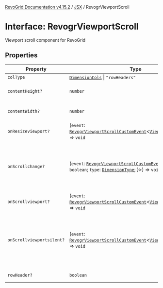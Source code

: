 [RevoGrid Documentation v4.15.2](README.md) / [JSX](Namespace.JSX.md) / RevogrViewportScroll

# Interface: RevogrViewportScroll

Viewport scroll component for RevoGrid

## Properties

| Property | Type | Description | Defined in |
| ------ | ------ | ------ | ------ |
| `colType` | [`DimensionCols`](TypeAlias.DimensionCols.md) \| `"rowHeaders"` | - | [src/components.d.ts:2298](https://github.com/revolist/revogrid/blob/30cfedca97f5b42c948bd2668fa87c350d2411bd/src/components.d.ts#L2298) |
| `contentHeight?` | `number` | Height of inner content | [src/components.d.ts:2302](https://github.com/revolist/revogrid/blob/30cfedca97f5b42c948bd2668fa87c350d2411bd/src/components.d.ts#L2302) |
| `contentWidth?` | `number` | Width of inner content | [src/components.d.ts:2306](https://github.com/revolist/revogrid/blob/30cfedca97f5b42c948bd2668fa87c350d2411bd/src/components.d.ts#L2306) |
| `onResizeviewport?` | (`event`: [`RevogrViewportScrollCustomEvent`](Interface.RevogrViewportScrollCustomEvent.md)\<[`ViewPortResizeEvent`](TypeAlias.ViewPortResizeEvent.md)\>) => `void` | Viewport resize | [src/components.d.ts:2310](https://github.com/revolist/revogrid/blob/30cfedca97f5b42c948bd2668fa87c350d2411bd/src/components.d.ts#L2310) |
| `onScrollchange?` | (`event`: [`RevogrViewportScrollCustomEvent`](Interface.RevogrViewportScrollCustomEvent.md)\<\{ `hasScroll`: `boolean`; `type`: [`DimensionType`](TypeAlias.DimensionType.md); \}\>) => `void` | Triggered on scroll change, can be used to get information about scroll visibility | [src/components.d.ts:2314](https://github.com/revolist/revogrid/blob/30cfedca97f5b42c948bd2668fa87c350d2411bd/src/components.d.ts#L2314) |
| `onScrollviewport?` | (`event`: [`RevogrViewportScrollCustomEvent`](Interface.RevogrViewportScrollCustomEvent.md)\<[`ViewPortScrollEvent`](TypeAlias.ViewPortScrollEvent.md)\>) => `void` | Before scroll event | [src/components.d.ts:2321](https://github.com/revolist/revogrid/blob/30cfedca97f5b42c948bd2668fa87c350d2411bd/src/components.d.ts#L2321) |
| `onScrollviewportsilent?` | (`event`: [`RevogrViewportScrollCustomEvent`](Interface.RevogrViewportScrollCustomEvent.md)\<[`ViewPortScrollEvent`](TypeAlias.ViewPortScrollEvent.md)\>) => `void` | Silently scroll to coordinate Made to align negative coordinates for mobile devices | [src/components.d.ts:2325](https://github.com/revolist/revogrid/blob/30cfedca97f5b42c948bd2668fa87c350d2411bd/src/components.d.ts#L2325) |
| `rowHeader?` | `boolean` | Enable row header | [src/components.d.ts:2329](https://github.com/revolist/revogrid/blob/30cfedca97f5b42c948bd2668fa87c350d2411bd/src/components.d.ts#L2329) |
